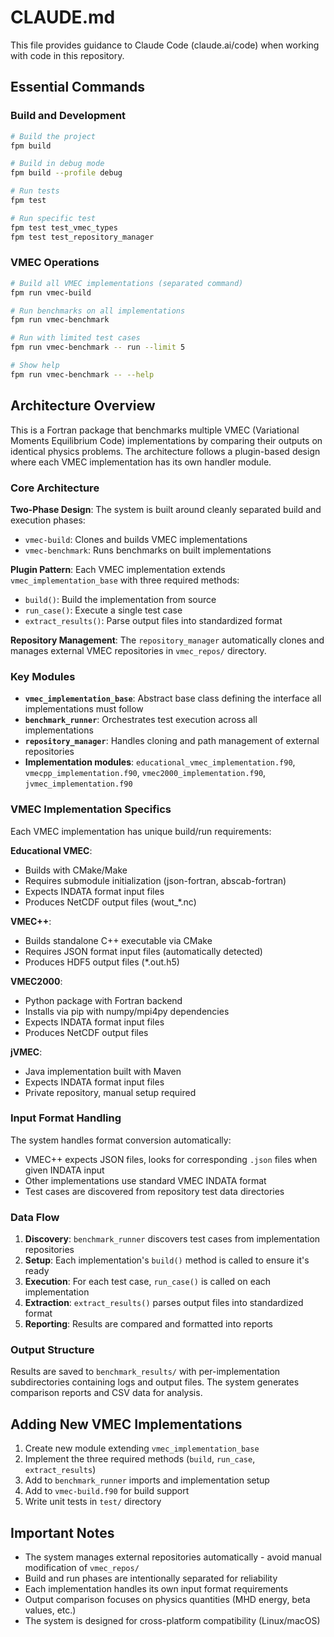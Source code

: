 # CLAUDE.md

This file provides guidance to Claude Code (claude.ai/code) when working with code in this repository.

## Essential Commands

### Build and Development
```bash
# Build the project
fpm build

# Build in debug mode
fpm build --profile debug

# Run tests
fpm test

# Run specific test
fpm test test_vmec_types
fpm test test_repository_manager
```

### VMEC Operations
```bash
# Build all VMEC implementations (separated command)
fpm run vmec-build

# Run benchmarks on all implementations
fpm run vmec-benchmark

# Run with limited test cases
fpm run vmec-benchmark -- run --limit 5

# Show help
fpm run vmec-benchmark -- --help
```

## Architecture Overview

This is a Fortran package that benchmarks multiple VMEC (Variational Moments Equilibrium Code) implementations by comparing their outputs on identical physics problems. The architecture follows a plugin-based design where each VMEC implementation has its own handler module.

### Core Architecture

**Two-Phase Design**: The system is built around cleanly separated build and execution phases:
- `vmec-build`: Clones and builds VMEC implementations 
- `vmec-benchmark`: Runs benchmarks on built implementations

**Plugin Pattern**: Each VMEC implementation extends `vmec_implementation_base` with three required methods:
- `build()`: Build the implementation from source
- `run_case()`: Execute a single test case
- `extract_results()`: Parse output files into standardized format

**Repository Management**: The `repository_manager` automatically clones and manages external VMEC repositories in `vmec_repos/` directory.

### Key Modules

- **`vmec_implementation_base`**: Abstract base class defining the interface all implementations must follow
- **`benchmark_runner`**: Orchestrates test execution across all implementations
- **`repository_manager`**: Handles cloning and path management of external repositories
- **Implementation modules**: `educational_vmec_implementation.f90`, `vmecpp_implementation.f90`, `vmec2000_implementation.f90`, `jvmec_implementation.f90`

### VMEC Implementation Specifics

Each VMEC implementation has unique build/run requirements:

**Educational VMEC**: 
- Builds with CMake/Make
- Requires submodule initialization (json-fortran, abscab-fortran)
- Expects INDATA format input files
- Produces NetCDF output files (wout_*.nc)

**VMEC++**:
- Builds standalone C++ executable via CMake
- Requires JSON format input files (automatically detected)
- Produces HDF5 output files (*.out.h5)

**VMEC2000**:
- Python package with Fortran backend
- Installs via pip with numpy/mpi4py dependencies
- Expects INDATA format input files
- Produces NetCDF output files

**jVMEC**:
- Java implementation built with Maven
- Expects INDATA format input files
- Private repository, manual setup required

### Input Format Handling

The system handles format conversion automatically:
- VMEC++ expects JSON files, looks for corresponding `.json` files when given INDATA input
- Other implementations use standard VMEC INDATA format
- Test cases are discovered from repository test data directories

### Data Flow

1. **Discovery**: `benchmark_runner` discovers test cases from implementation repositories
2. **Setup**: Each implementation's `build()` method is called to ensure it's ready
3. **Execution**: For each test case, `run_case()` is called on each implementation
4. **Extraction**: `extract_results()` parses output files into standardized format
5. **Reporting**: Results are compared and formatted into reports

### Output Structure

Results are saved to `benchmark_results/` with per-implementation subdirectories containing logs and output files. The system generates comparison reports and CSV data for analysis.

## Adding New VMEC Implementations

1. Create new module extending `vmec_implementation_base`
2. Implement the three required methods (`build`, `run_case`, `extract_results`)
3. Add to `benchmark_runner` imports and implementation setup
4. Add to `vmec-build.f90` for build support
5. Write unit tests in `test/` directory

## Important Notes

- The system manages external repositories automatically - avoid manual modification of `vmec_repos/`
- Build and run phases are intentionally separated for reliability
- Each implementation handles its own input format requirements
- Output comparison focuses on physics quantities (MHD energy, beta values, etc.)
- The system is designed for cross-platform compatibility (Linux/macOS)